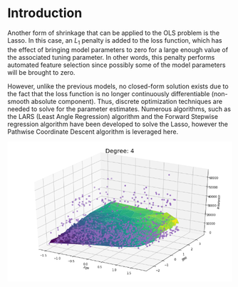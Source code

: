 # Introduction

Another form of shrinkage that can be applied to the OLS problem is the Lasso. In this case, an $L_1$ penalty is added to the loss function, which has the effect of bringing model parameters to zero for a large enough value of the associated tuning parameter. In other words, this penalty performs automated feature selection since possibly some of the model parameters will be brought to zero.  

However, unlike the previous models, no closed-form solution exists due to the fact that the loss function is no longer continuously differentiable (non-smooth absolute component). Thus, discrete optimization techniques are needed to solve for the parameter estimates. Numerous algorithms, such as the LARS (Least Angle Regression) algorithm and the Forward Stepwise regression algorithm have been developed to solve the Lasso, however the Pathwise Coordinate Descent algorithm is leveraged here. 


![png](./image/output_12_0.png)
